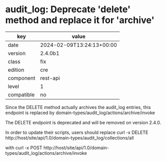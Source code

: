 [//]: # (werk v2)
# audit_log: Deprecate 'delete' method and replace it for 'archive'

key        | value
---------- | ---
date       | 2024-02-09T13:24:13+00:00
version    | 2.4.0b1
class      | fix
edition    | cre
component  | rest-api
level      | 1
compatible | no

Since the DELETE method actually archives the audit_log entries, this endpoint is
replaced by domain-types/audit_log/actions/archive/invoke 

The DELETE endpoint is deprecated and will be removed on version 2.4.0. 

In order to update their scripts, users should replace
curl -x DELETE http://host/site/api/1.0/domain-types/audit_log/collections/all 

with
curl -x POST http://host/site/api/1.0/domain-types/audit_log/actions/archive/invoke 
